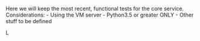 Here we will keep the most recent, functional tests for the core service.
Considerations:
	- Using the VM server
	- Python3.5 or greater ONLY
	- Other stuff to be defined

L
